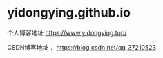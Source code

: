 # yidongying.github.io
个人博客地址
https://www.yidongying.top/

CSDN博客地址： https://blog.csdn.net/qq_37210523
